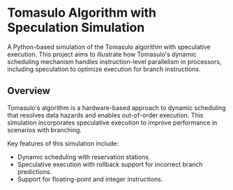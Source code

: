 # Tomasulo Algorithm with Speculation Simulation

A Python-based simulation of the Tomasulo algorithm with speculative execution. This project aims to illustrate how Tomasulo's dynamic scheduling mechanism handles instruction-level parallelism in processors, including speculation to optimize execution for branch instructions.

## Overview

Tomasulo's algorithm is a hardware-based approach to dynamic scheduling that resolves data hazards and enables out-of-order execution. This simulation incorporates speculative execution to improve performance in scenarios with branching.

Key features of this simulation include:
- Dynamic scheduling with reservation stations.
- Speculative execution with rollback support for incorrect branch predictions.
- Support for floating-point and integer instructions.
